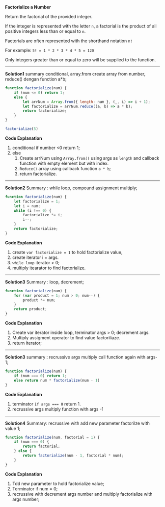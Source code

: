**Factorialize a Number**

Return the factorial of the provided integer.

If the integer is represented with the letter `n`, a factorial is the product of all positive integers less than or equal to `n`.

Factorials are often represented with the shorthand notation `n!`

For example: `5! = 1 * 2 * 3 * 4 * 5 = 120`

Only integers greater than or equal to zero will be supplied to the function.
***
**Solution1**
summary conditional, array.from create array from number, reduce() dengan function a*b;
```js
function factorialize(num) {
    if (num <= 0) return 1;
    else {
        let arrNum = Array.from({ length: num }, (_, i) => i + 1);
        let factorialize = arrNum.reduce((a, b) => a * b);
        return factorialize;
    }
}

factorialize(5)
```
**Code Explanation**
1. conditional if number <0 return 1;
2. else 
   1. Create arrNum using `Array.from()` using args as `length` and callback function with empty element but with index.
   2. `Reduce()` array using callback function `a * b`;
   3. return factorialize.
***
**Solution2**
Summary : while loop, compound assignment multiply;
```js
function factorialize(num) {
    let factorialize = 1;
    let i = num;
    while (i !== 0) {
        factorialize *= i;
        i--;
    }
    return factorialize;
}
```
**Code Explanation**

1. create `var factorialize = 1` to hold factorialize value,
2. create iterator i = args.
3. `while loop` iterator > 0;
4. multiply itearator to find factorialize.
***
**Solution3**
Summary : loop, decrement;
```js
function factorialize(num) {
    for (var product = 1; num > 0; num--) {
        product *= num;
    } 
    return product;
}
```
**Code Explanation**
1. Create var iterator inside loop, terminator args > 0; decrement args.
2. Multiply assigment operator to find value factoriliaze.
3. return iterator;
***
**Solution3**
summary : recrussive args multiply call function again with args-1;
```js
function factorialize(num) {
    if (num === 0) return 1;
    else return num * factorialize(num - 1)
}
```
**Code Explanation**
1. terminator `if args === 0` return 1.
2. recrussive args multiply function with args -1 
***
**Solution4**
Summary: recrussive with add new parameter factorilze with value 1;
```js
function factorialize(num, factorial = 1) {
    if (num === 0) {
        return factorial;
    } else {
        return factorialize(num - 1, factorial * num);
    }
}
```
**Code Explanation**
1. Tdd new parameter to hold factorialize value;
2. Terminator if num = 0;
3. recrussive with decrement args number and multiply factorialize with args number;